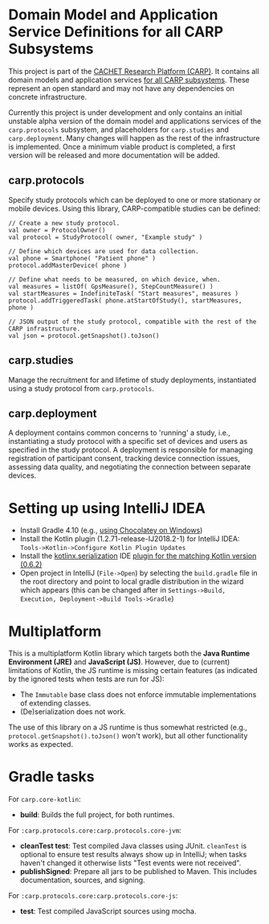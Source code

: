 # Domain Model and Application Service Definitions for all CARP Subsystems
This project is part of the [CACHET Research Platform (CARP)](https://github.com/cph-cachet/carp.documentation). It contains all domain models and application services [for all CARP subsystems](https://github.com/cph-cachet/carp.documentation/wiki/Repository-design-overview). These represent an open standard and may not have any dependencies on concrete infrastructure.

Currently this project is under development and only contains an initial unstable alpha version of the domain model and applications services of the `carp.protocols` subsystem, and placeholders for `carp.studies` and `carp.deployment`. Many changes will happen as the rest of the infrastructure is implemented. Once a minimum viable product is completed, a first version will be released and more documentation will be added. 

## carp.protocols

Specify study protocols which can be deployed to one or more stationary or mobile devices. Using this library, CARP-compatible studies can be defined:
```
// Create a new study protocol.
val owner = ProtocolOwner()
val protocol = StudyProtocol( owner, "Example study" )

// Define which devices are used for data collection.
val phone = Smartphone( "Patient phone" )
protocol.addMasterDevice( phone )

// Define what needs to be measured, on which device, when.
val measures = listOf( GpsMeasure(), StepCountMeasure() )
val startMeasures = IndefiniteTask( "Start measures", measures )
protocol.addTriggeredTask( phone.atStartOfStudy(), startMeasures, phone )

// JSON output of the study protocol, compatible with the rest of the CARP infrastructure.
val json = protocol.getSnapshot().toJson()
```

## carp.studies

Manage the recruitment for and lifetime of study deployments, instantiated using a study protocol from `carp.protocols`.

## carp.deployment

A deployment contains common concerns to 'running' a study, i.e., instantiating a study protocol with a specific set of devices and users as specified in the study protocol. A deployment is responsible for managing registration of participant consent, tracking device connection issues, assessing data quality, and negotiating the connection between separate devices.

# Setting up using IntelliJ IDEA
- Install Gradle 4.10 (e.g., [using Chocolatey on Windows](https://chocolatey.org/packages/gradle))
- Install the Kotlin plugin (1.2.71-release-IJ2018.2-1) for IntelliJ IDEA: `Tools->Kotlin->Configure Kotlin Plugin Updates`
- Install the [kotlinx.serialization](https://github.com/Kotlin/kotlinx.serialization#working-in-intellij-idea) IDE [plugin for the matching Kotlin version (0.6.2)](https://teamcity.jetbrains.com/viewType.html?buildTypeId=KotlinTools_KotlinxSerialization_KotlinCompilerWithSerializationPlugin&branch_KotlinTools_KotlinxSerialization=1.2.70&tab=buildTypeStatusDiv)
- Open project in IntelliJ (`File->Open`) by selecting the `build.gradle` file in the root directory and point to local gradle distribution in the wizard which appears (this can be changed after in `Settings->Build, Execution, Deployment->Build Tools->Gradle`)

# Multiplatform

This is a multiplatform Kotlin library which targets both the **Java Runtime Environment (JRE)** and **JavaScript (JS)**. However, due to (current) limitations of Kotlin, the JS runtime is missing certain features (as indicated by the ignored tests when tests are run for JS):

- The `Immutable` base class does not enforce immutable implementations of extending classes.
- (De)serialization does not work.

The use of this library on a JS runtime is thus somewhat restricted (e.g., `protocol.getSnapshot().toJson()` won't work), but all other functionality works as expected.

# Gradle tasks

For `carp.core-kotlin`:
- **build**: Builds the full project, for both runtimes.

For `:carp.protocols.core:carp.protocols.core-jvm`:
- **cleanTest test**: Test compiled Java classes using JUnit. `cleanTest` is optional to ensure test results always show up in IntelliJ; when tasks haven't changed it otherwise lists "Test events were not received".
- **publishSigned**: Prepare all jars to be published to Maven. This includes documentation, sources, and signing.

For `:carp.protocols.core:carp.protocols.core-js`:
- **test**: Test compiled JavaScript sources using mocha.
